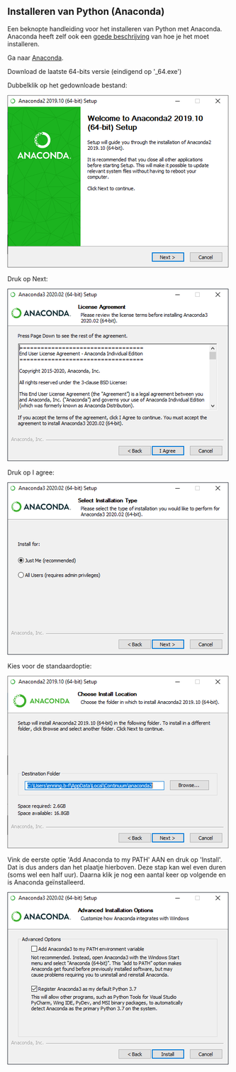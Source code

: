 ## Installeren van Python (Anaconda)


Een beknopte handleiding voor het installeren van Python met Anaconda. Anaconda heeft zelf ook een [goede beschrijving](https://www.datacamp.com/community/tutorials/installing-anaconda-windows) van hoe je het moet installeren.

Ga naar [Anaconda](https://repo.anaconda.com/archive/).

Download de laatste 64-bits versie (eindigend op '_64.exe')

Dubbelklik op het gedownloade bestand:

![Screenshot](../img/img-9-1bbdafbb91254cc6876c00f6d2db11f6.png)

Druk op Next:

![Screenshot](../img/img-9-419ee59317684063b140d1a61476f0d5.png)

Druk op I agree:

![Screenshot](../img/img-9-3fe53caf731a44e7a224c778cb94c6a4.png)

Kies voor de standaardoptie:

![Screenshot](../img/img-9-79e3e48df9aa4d48aa324def9dfaf706.png)

Vink de eerste optie 'Add Anaconda to my PATH' AAN en druk op 'Install'. Dat is dus anders dan het plaatje hierboven. Deze stap kan wel even duren (soms wel een half uur). Daarna klik je nog een aantal keer op volgende en is Anaconda geïnstalleerd.

![Screenshot](../img/img-9-594804fe5e6b468cab6faf76e04e5d34.png)
